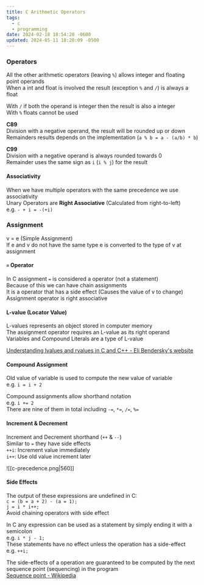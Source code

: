 ```yaml
---
title: C Arithmetic Operators
tags:
  - c
  - programming
date: 2024-02-18 18:54:20 -0600
updated: 2024-05-11 18:20:09 -0500
---
```


### Operators

All the other arithmetic operators (leaving `%`) allows integer and floating point operands  
When a int and float is involved the result (exception `%` and `/`) is always a float  

With `/` if both the operand is integer then the result is also a integer  
With `%` floats cannot be used

**C89**  
Division with a negative operand, the result will be rounded up or down  
Remainders results depends on the implementation (`a % b = a - (a/b) * b`)

**C99**  
Division with a negative operand is always rounded towards 0  
Remainder uses the same sign as `i` (`i % j`) for the result

#### Associativity

When we have multiple operators with the same precedence we use associativity  
Unary Operators are **Right Associative** (Calculated from right-to-left)  
e.g. `- + i = -(+i)`

### Assignment

v = e (Simple Assignment)  
If e and v do not have the same type e is converted to the type of v at assignment

#### `=` Operator

In C assignment `=` is considered a operator (not a statement)  
Because of this we can have chain assignments    
It is a operator that has a side effect (Causes the value of v to change)  
Assignment operator is right associative

#### L-value (Locator Value)

L-values represents an object stored in computer memory  
The assignment operator requires an L-value as its right operand  
Variables and Compound Literals are a type of L-value  

[Understanding lvalues and rvalues in C and C++ - Eli Bendersky's website](https://eli.thegreenplace.net/2011/12/15/understanding-lvalues-and-rvalues-in-c-and-c/)

#### Compound Assignment

Old value of variable is used to compute the new value of variable  
e.g. `i = i + 2`  

Compound assignments allow shorthand notation  
e.g. `i += 2`  
There are nine of them in total including `-=`, `*=`, `/=`, `%=`  

#### Increment & Decrement

Increment and Decrement shorthand (`++` & `--`)  
Similar to `=` they have side effects  
`++i`: Increment value immediately  
`i++`: Use old value increment later

![[c-precedence.png|560]]

#### Side Effects

The output of these expressions are undefined in C:  
`c = (b = a + 2) - (a = 1);`  
`j = i * i++;`  
Avoid chaining operators with side effect

In C any expression can be used as a statement by simply ending it with a semicolon  
e.g. `i * j - 1;`  
These statements have no effect unless the operation has a side-effect  
e.g. `++i;`

The side-effects of a operation are guaranteed to be computed by the next sequence point (sequencing) in the program  
[Sequence point - Wikipedia](https://en.wikipedia.org/wiki/Sequence_point)
